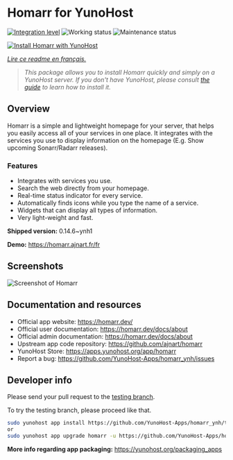 <!--
N.B.: This README was automatically generated by https://github.com/YunoHost/apps/tree/master/tools/readme_generator
It shall NOT be edited by hand.
-->

# Homarr for YunoHost

[![Integration level](https://dash.yunohost.org/integration/homarr.svg)](https://dash.yunohost.org/appci/app/homarr) ![Working status](https://ci-apps.yunohost.org/ci/badges/homarr.status.svg) ![Maintenance status](https://ci-apps.yunohost.org/ci/badges/homarr.maintain.svg)

[![Install Homarr with YunoHost](https://install-app.yunohost.org/install-with-yunohost.svg)](https://install-app.yunohost.org/?app=homarr)

*[Lire ce readme en français.](./README_fr.md)*

> *This package allows you to install Homarr quickly and simply on a YunoHost server.
If you don't have YunoHost, please consult [the guide](https://yunohost.org/#/install) to learn how to install it.*

## Overview

Homarr is a simple and lightweight homepage for your server, that helps you easily access all of your services in one place.
It integrates with the services you use to display information on the homepage (E.g. Show upcoming Sonarr/Radarr releases).

### Features

- Integrates with services you use.
- Search the web directly from your homepage.
- Real-time status indicator for every service.
- Automatically finds icons while you type the name of a service.
- Widgets that can display all types of information.
- Very light-weight and fast.


**Shipped version:** 0.14.6~ynh1

**Demo:** https://homarr.ajnart.fr/fr

## Screenshots

![Screenshot of Homarr](./doc/screenshots/screenshot.png)

## Documentation and resources

* Official app website: <https://homarr.dev/>
* Official user documentation: <https://homarr.dev/docs/about>
* Official admin documentation: <https://homarr.dev/docs/about>
* Upstream app code repository: <https://github.com/ajnart/homarr>
* YunoHost Store: <https://apps.yunohost.org/app/homarr>
* Report a bug: <https://github.com/YunoHost-Apps/homarr_ynh/issues>

## Developer info

Please send your pull request to the [testing branch](https://github.com/YunoHost-Apps/homarr_ynh/tree/testing).

To try the testing branch, please proceed like that.

``` bash
sudo yunohost app install https://github.com/YunoHost-Apps/homarr_ynh/tree/testing --debug
or
sudo yunohost app upgrade homarr -u https://github.com/YunoHost-Apps/homarr_ynh/tree/testing --debug
```

**More info regarding app packaging:** <https://yunohost.org/packaging_apps>